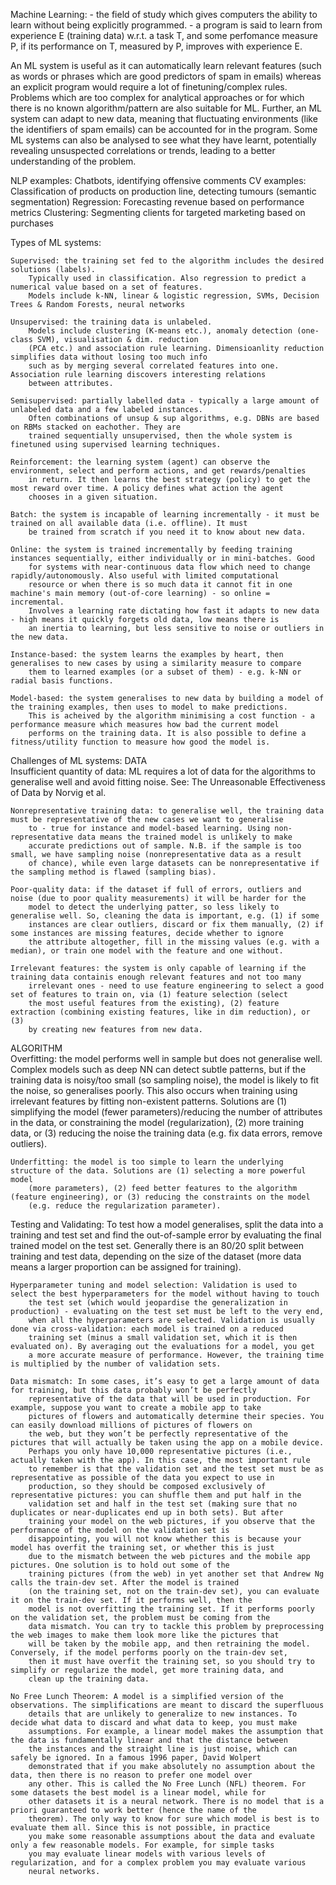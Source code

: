 Machine Learning: 
	- the field of study which gives computers the ability to learn without being explicitly programmed.
	- a program is said to learn from experience E (training data) w.r.t. a task T, and some perfomance
	measure P, if its performance on T, measured by P, improves with experience E.

An ML system is useful as it can automatically learn relevant features (such as words or phrases which are good
predictors of spam in emails) whereas an explicit program would require a lot of finetuning/complex rules. Problems
which are too complex for analytical approaches or for which there is no known algorithm/pattern are also suitable for ML.
Further, an ML system can adapt to new data, meaning that fluctuating environments (like the identifiers of spam emails) can be
accounted for in the program. Some ML systems can also be analysed to see what they have learnt, potentially revealing 
unsuspected correlations or trends, leading to a better understanding of the problem.

NLP examples: Chatbots, identifying offensive comments
CV examples: Classification of products on production line, detecting tumours (semantic segmentation)
Regression: Forecasting revenue based on performance metrics
Clustering: Segmenting clients for targeted marketing based on purchases


Types of ML systems:

	Supervised: the training set fed to the algorithm includes the desired solutions (labels).
		Typically used in classification. Also regression to predict a numerical value based on a set of features.
		Models include k-NN, linear & logistic regression, SVMs, Decision Trees & Random Forests, neural networks

	Unsupervised: the training data is unlabeled.
		Models include clustering (K-means etc.), anomaly detection (one-class SVM), visualisation & dim. reduction
		(PCA etc.) and association rule learning. Dimensioanlity reduction simplifies data without losing too much info
		such as by merging several correlated features into one. Association rule learning discovers interesting relations
		between attributes.

	Semisupervised: partially labelled data - typically a large amount of unlabeled data and a few labeled instances.
		Often combinations of unsup & sup algorithms, e.g. DBNs are based on RBMs stacked on eachother. They are 
		trained sequentially unsupervised, then the whole system is finetuned using supervised learning techniques.

	Reinforcement: the learning system (agent) can observe the environment, select and perform actions, and get rewards/penalties
		in return. It then learns the best strategy (policy) to get the most reward over time. A policy defines what action the agent
		chooses in a given situation.

	Batch: the system is incapable of learning incrementally - it must be trained on all available data (i.e. offline). It must
		be trained from scratch if you need it to know about new data.

	Online: the system is trained incrementally by feeding training instances sequentially, either individually or in mini-batches. Good
		for systems with near-continuous data flow which need to change rapidly/autonomously. Also useful with limited computational 
		resource or when there is so much data it cannot fit in one machine's main memory (out-of-core learning) - so online = incremental.
		Involves a learning rate dictating how fast it adapts to new data - high means it quickly forgets old data, low means there is 
		an inertia to learning, but less sensitive to noise or outliers in the new data.

	Instance-based: the system learns the examples by heart, then generalises to new cases by using a similarity measure to compare
		them to learned examples (or a subset of them) - e.g. k-NN or radial basis functions. 

	Model-based: the system generalises to new data by building a model of the training examples, then uses to model to make predictions.
		This is acheived by the algorithm minimising a cost function - a performance measure which measures how bad the current model 
		performs on the training data. It is also possible to define a fitness/utility function to measure how good the model is.


Challenges of ML systems:
 DATA	
	Insufficient quantity of data: ML requires a lot of data for the algorithms to generalise well and avoid fitting noise. 
		See: The Unreasonable Effectiveness of Data by Norvig et al.

	Nonrepresentative training data: to generalise well, the training data must be representative of the new cases we want to generalise
		to - true for instance and model-based learning. Using non-representative data means the trained model is unlikely to make
		accurate predictions out of sample. N.B. if the sample is too small, we have sampling noise (nonrepresentative data as a result
		of chance), while even large datasets can be nonrepresentative if the sampling method is flawed (sampling bias).

	Poor-quality data: if the dataset if full of errors, outliers and noise (due to poor quality measurements) it will be harder for the 
		model to detect the underlying patter, so less likely to generalise well. So, cleaning the data is important, e.g. (1) if some
		instances are clear outliers, discard or fix them manually, (2) if some instances are missing features, decide whether to ignore
		the attribute altogether, fill in the missing values (e.g. with a median), or train one model with the feature and one without.

	Irrelevant features: the system is only capable of learning if the training data containis enough relevant features and not too many
		irrelevant ones - need to use feature engineering to select a good set of features to train on, via (1) feature selection (select
		the most useful features from the existing), (2) feature extraction (combining existing features, like in dim reduction), or (3)
		by creating new features from new data. 

 ALGORITHM		
	Overfitting: the model performs well in sample but does not generalise well. Complex models such as deep NN can detect subtle patterns,
		but if the training data is noisy/too small (so sampling noise), the model is likely to fit the noise, so generalises poorly.
		This also occurs when training using irrelevant features by fitting non-existent patterns. Solutions are (1) simplifying the 
		model (fewer parameters)/reducing the number of attributes in the data, or constraining the model (regularization), (2) 
		more training data, or (3) reducing the noise the training data (e.g. fix data errors, remove outliers).

	Underfitting: the model is too simple to learn the underlying structure of the data. Solutions are (1) selecting a more powerful model
		(more parameters), (2) feed better features to the algorithm (feature engineering), or (3) reducing the constraints on the model
		(e.g. reduce the regularization parameter).


Testing and Validating:
	To test how a model generalises, split the data into a training and test set and find the out-of-sample error by evaluating the final 
	trained model on the test set. Generally there is an 80/20 split between training and test data, depending on the size of the dataset 
	(more data means a larger proportion can be assigned for training).

	Hyperparameter tuning and model selection: Validation is used to select the best hyperparameters for the model without having to touch
		the test set (which would jeopardise the generalization in production) - evaluating on the test set must be left to the very end,
		when all the hyperparameters are selected. Validation is usually done via cross-validation: each model is trained on a reduced 
		training set (minus a small validation set, which it is then evaluated on). By averaging out the evaluations for a model, you get
		a more accurate measure of performance. However, the training time is multiplied by the number of validation sets.

	Data mismatch: In some cases, it’s easy to get a large amount of data for training, but this data probably won’t be perfectly 
		representative of the data that will be used in production. For example, suppose you want to create a mobile app to take 
		pictures of flowers and automatically determine their species. You can easily download millions of pictures of flowers on 
		the web, but they won’t be perfectly representative of the pictures that will actually be taken using the app on a mobile device.
		Perhaps you only have 10,000 representative pictures (i.e., actually taken with the app). In this case, the most important rule 
		to remember is that the validation set and the test set must be as representative as possible of the data you expect to use in 
		production, so they should be composed exclusively of representative pictures: you can shuffle them and put half in the 
		validation set and half in the test set (making sure that no duplicates or near-duplicates end up in both sets). But after 
		training your model on the web pictures, if you observe that the performance of the model on the validation set is 
		disappointing, you will not know whether this is because your model has overfit the training set, or whether this is just 
		due to the mismatch between the web pictures and the mobile app pictures. One solution is to hold out some of the 
		training pictures (from the web) in yet another set that Andrew Ng calls the train-dev set. After the model is trained 
		(on the training set, not on the train-dev set), you can evaluate it on the train-dev set. If it performs well, then the 
		model is not overfitting the training set. If it performs poorly on the validation set, the problem must be coming from the 
		data mismatch. You can try to tackle this problem by preprocessing the web images to make them look more like the pictures that 
		will be taken by the mobile app, and then retraining the model. Conversely, if the model performs poorly on the train-dev set, 
		then it must have overfit the training set, so you should try to simplify or regularize the model, get more training data, and 
		clean up the training data.

	No Free Lunch Theorem: A model is a simplified version of the observations. The simplifications are meant to discard the superfluous 
		details that are unlikely to generalize to new instances. To decide what data to discard and what data to keep, you must make
		assumptions. For example, a linear model makes the assumption that the data is fundamentally linear and that the distance between
		the instances and the straight line is just noise, which can safely be ignored. In a famous 1996 paper, David Wolpert 
		demonstrated that if you make absolutely no assumption about the data, then there is no reason to prefer one model over 
		any other. This is called the No Free Lunch (NFL) theorem. For some datasets the best model is a linear model, while for 
		other datasets it is a neural network. There is no model that is a priori guaranteed to work better (hence the name of the 
		theorem). The only way to know for sure which model is best is to evaluate them all. Since this is not possible, in practice 
		you make some reasonable assumptions about the data and evaluate only a few reasonable models. For example, for simple tasks 
		you may evaluate linear models with various levels of regularization, and for a complex problem you may evaluate various 
		neural networks.

